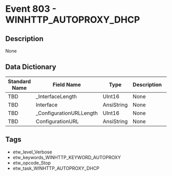 # Event 803 - WINHTTP_AUTOPROXY_DHCP

## Description
None

## Data Dictionary
|Standard Name|Field Name|Type|Description|Sample Value|
|---|---|---|---|---|
|TBD|_InterfaceLength|UInt16|None|`None`|
|TBD|Interface|AnsiString|None|`None`|
|TBD|_ConfigurationURLLength|UInt16|None|`None`|
|TBD|ConfigurationURL|AnsiString|None|`None`|

## Tags
* etw_level_Verbose
* etw_keywords_WINHTTP_KEYWORD_AUTOPROXY
* etw_opcode_Stop
* etw_task_WINHTTP_AUTOPROXY_DHCP